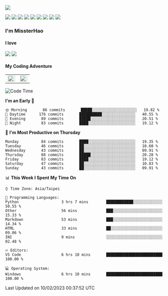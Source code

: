 ![](https://komarev.com/ghpvc/?username=MissterHao&color=ff69b4)

[![](https://img.shields.io/badge/Amazon%20AWS-%23232F3E?logo=amazon-aws&logoColor=white&style=for-the-badge)](https://aws.amazon.com/)
[![](https://img.shields.io/badge/Python-3776AB?style=for-the-badge&logo=python&logoColor=white)](https://www.djangoproject.com/)
[![](https://img.shields.io/badge/Django-092E20?style=for-the-badge&logo=django&logoColor=white)](https://www.python.org/)
[![](https://img.shields.io/badge/Rust-%23EB6400?style=for-the-badge&logo=rust&logoColor=white)](https://www.python.org/)
[![](https://img.shields.io/badge/Flask-23232F3E?style=for-the-badge&logo=flask&logoColor=white)](https://flask.palletsprojects.com/en/2.1.x/)
[![](https://img.shields.io/badge/go-%2300ADD8.svg?&style=for-the-badge&logo=go&logoColor=white)](https://golang.org/)
[![](https://img.shields.io/badge/javascript-%23F7DF1E.svg?&style=for-the-badge&logo=javascript&logoColor=black)](https://www.javascript.com/)
[![](https://img.shields.io/badge/mysql-%234479A1.svg?&style=for-the-badge&logo=mysql&logoColor=white)](https://www.mysql.com/)
[![](https://img.shields.io/badge/docker-%232496ED.svg?&style=for-the-badge&logo=docker&logoColor=white)](https://www.docker.com/)

### I'm MissterHao

#### I love  
![](https://img.shields.io/badge/Netflix-E50914?style=for-the-badge&logo=netflix&logoColor=white)
![](https://img.shields.io/badge/YouTube-FF0000?style=for-the-badge&logo=youtube&logoColor=white)

#### My Coding Adventure
<!-- Readme stats -->
<!-- https://github.com/anuraghazra/github-readme-stats -->
<table>
<tr>
    <td valign="top" width="50%">
    <img src="https://github-readme-stats.vercel.app/api?username=MissterHao&hide_border=true&show_icons=true&locale=en" align="left" style="width: 100%" />
    </td>
    <td valign="top" width="50%">
    <img src="https://github-readme-stats.vercel.app/api/top-langs?username=MissterHao&hide_border=true&show_icons=true&locale=en&layout=compact" align="left" style="width: 100%" />
    </td>
</tr>
</table>  


<!--START_SECTION:waka-->
![Code Time](http://img.shields.io/badge/Code%20Time-644%20hrs%2050%20mins-blue)

**I'm an Early 🐤** 

```text
🌞 Morning       86 commits       █████░░░░░░░░░░░░░░░░░░░░   19.82 % 
🌆 Daytime      176 commits       ██████████░░░░░░░░░░░░░░░   40.55 % 
🌃 Evening       89 commits       █████░░░░░░░░░░░░░░░░░░░░   20.51 % 
🌙 Night         83 commits       ████░░░░░░░░░░░░░░░░░░░░░   19.12 % 

```
📅 **I'm Most Productive on Thursday** 

```text
Monday          84 commits       ████░░░░░░░░░░░░░░░░░░░░░   19.35 % 
Tuesday         46 commits       ██░░░░░░░░░░░░░░░░░░░░░░░   10.60 % 
Wednesday       43 commits       ██░░░░░░░░░░░░░░░░░░░░░░░   09.91 % 
Thursday        88 commits       █████░░░░░░░░░░░░░░░░░░░░   20.28 % 
Friday          83 commits       ████░░░░░░░░░░░░░░░░░░░░░   19.12 % 
Saturday        47 commits       ██░░░░░░░░░░░░░░░░░░░░░░░   10.83 % 
Sunday          43 commits       ██░░░░░░░░░░░░░░░░░░░░░░░   09.91 % 

```


📊 **This Week I Spent My Time On** 

```text
⌚︎ Time Zone: Asia/Taipei

💬 Programming Languages: 
Python                   3 hrs 7 mins        ████████████░░░░░░░░░░░░░   50.55 % 
Other                    56 mins             ███░░░░░░░░░░░░░░░░░░░░░░   15.33 % 
Markdown                 53 mins             ███░░░░░░░░░░░░░░░░░░░░░░   14.34 % 
HTML                     33 mins             ██░░░░░░░░░░░░░░░░░░░░░░░   09.06 % 
INI                      9 mins              ░░░░░░░░░░░░░░░░░░░░░░░░░   02.48 % 

🔥 Editors: 
VS Code                  6 hrs 10 mins       █████████████████████████   100.00 % 

💻 Operating System: 
Windows                  6 hrs 10 mins       █████████████████████████   100.00 % 

```


 Last Updated on 10/02/2023 00:37:52 UTC
<!--END_SECTION:waka-->

<!--
**MissterHao/MissterHao** is a ✨ _special_ ✨ repository because its `README.md` (this file) appears on your GitHub profile.

Here are some ideas to get you started:

- 🔭 I’m currently working on ...
- 🌱 I’m currently learning ...
- 👯 I’m looking to collaborate on ...
- 🤔 I’m looking for help with ...
- 💬 Ask me about ...
- 📫 How to reach me: ...
- 😄 Pronouns: ...
- ⚡ Fun fact: ...
-->
